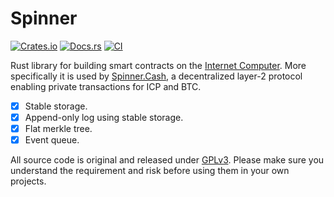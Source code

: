 # Spinner

[![Crates.io](https://img.shields.io/crates/v/spnr-lib.svg)](https://crates.io/crates/spnr-lib)
[![Docs.rs](https://docs.rs/spnr-lib/badge.svg)](https://docs.rs/spnr-lib)
[![CI](https://github.com/spinner-cash/lib-rs/workflows/CI/badge.svg)](https://github.com/spinner-cash/lib-rs/actions)

Rust library for building smart contracts on the [Internet Computer].
More specifically it is used by [Spinner.Cash], a decentralized layer-2 protocol enabling private transactions for ICP and BTC.

- [x] Stable storage.
- [x] Append-only log using stable storage.
- [x] Flat merkle tree.
- [x] Event queue.

All source code is original and released under [GPLv3](./LICENSE).
Please make sure you understand the requirement and risk before using them in your own projects.

[Internet Computer]: https://wiki.internetcomputer.org
[Spinner.Cash]: https://spinner.cash
